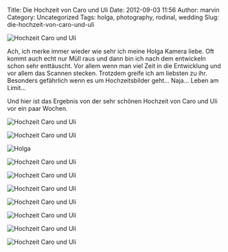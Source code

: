 Title: Die Hochzeit von Caro und Uli
Date: 2012-09-03 11:56
Author: marvin
Category: Uncategorized
Tags: holga, photography, rodinal, wedding
Slug: die-hochzeit-von-caro-und-uli

![Hochzeit Caro und Uli]({filename}/images/7865658938_793244316c_b.jpg)

Ach, ich merke immer wieder wie sehr ich meine Holga Kamera liebe. Oft
kommt auch echt nur Müll raus und dann bin ich nach dem entwickeln schon
sehr enttäuscht. Vor allem wenn man viel Zeit in die Entwicklung und vor
allem das Scannen stecken. Trotzdem greife ich am liebsten zu ihr.
Besonders gefährlich wenn es um Hochzeitsbilder geht... Naja... Leben am
Limit...

Und hier ist das Ergebnis von der sehr schönen Hochzeit von Caro und Uli
vor ein paar Wochen.

![Hochzeit Caro und Uli]({filename}/images/7865687594_852a9fd960_b.jpg)

![Hochzeit Caro und Uli]({filename}/images/7865713700_f1b6f21192_b.jpg)

![Holga]({filename}/images/7822506548_dd9e4b49c9_b.jpg)

![Hochzeit Caro und Uli]({filename}/images/7865740572_0f5d1d68a1_b.jpg)

![Hochzeit Caro und Uli]({filename}/images/7865766784_c358e1a98c_b.jpg)

![Hochzeit Caro und Uli]({filename}/images/7865793542_a569f51ace_b.jpg)

![Hochzeit Caro und Uli]({filename}/images/7865821916_408515bab7_b.jpg)

![Hochzeit Caro und Uli]({filename}/images/7865847432_be6be7875d_b.jpg)

![Hochzeit Caro und Uli]({filename}/images/7865874390_f1e1df6441_b.jpg)

![Hochzeit Caro und Uli]({filename}/images/7865900514_ea948101a9_b.jpg)

